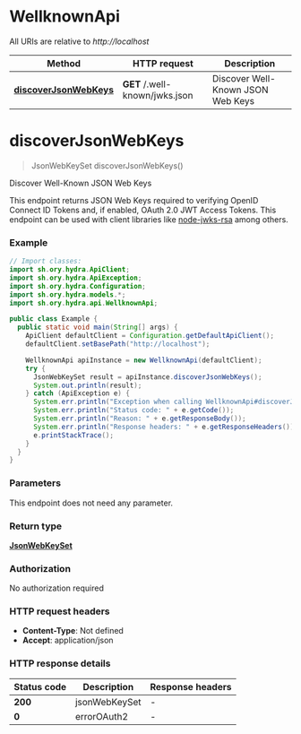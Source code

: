 # WellknownApi

All URIs are relative to *http://localhost*

| Method | HTTP request | Description |
|------------- | ------------- | -------------|
| [**discoverJsonWebKeys**](WellknownApi.md#discoverJsonWebKeys) | **GET** /.well-known/jwks.json | Discover Well-Known JSON Web Keys |


<a name="discoverJsonWebKeys"></a>
# **discoverJsonWebKeys**
> JsonWebKeySet discoverJsonWebKeys()

Discover Well-Known JSON Web Keys

This endpoint returns JSON Web Keys required to verifying OpenID Connect ID Tokens and, if enabled, OAuth 2.0 JWT Access Tokens. This endpoint can be used with client libraries like [node-jwks-rsa](https://github.com/auth0/node-jwks-rsa) among others.

### Example
```java
// Import classes:
import sh.ory.hydra.ApiClient;
import sh.ory.hydra.ApiException;
import sh.ory.hydra.Configuration;
import sh.ory.hydra.models.*;
import sh.ory.hydra.api.WellknownApi;

public class Example {
  public static void main(String[] args) {
    ApiClient defaultClient = Configuration.getDefaultApiClient();
    defaultClient.setBasePath("http://localhost");

    WellknownApi apiInstance = new WellknownApi(defaultClient);
    try {
      JsonWebKeySet result = apiInstance.discoverJsonWebKeys();
      System.out.println(result);
    } catch (ApiException e) {
      System.err.println("Exception when calling WellknownApi#discoverJsonWebKeys");
      System.err.println("Status code: " + e.getCode());
      System.err.println("Reason: " + e.getResponseBody());
      System.err.println("Response headers: " + e.getResponseHeaders());
      e.printStackTrace();
    }
  }
}
```

### Parameters
This endpoint does not need any parameter.

### Return type

[**JsonWebKeySet**](JsonWebKeySet.md)

### Authorization

No authorization required

### HTTP request headers

 - **Content-Type**: Not defined
 - **Accept**: application/json

### HTTP response details
| Status code | Description | Response headers |
|-------------|-------------|------------------|
| **200** | jsonWebKeySet |  -  |
| **0** | errorOAuth2 |  -  |

